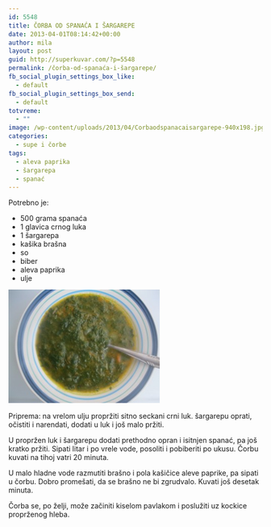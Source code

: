 ```yaml
---
id: 5548
title: ČORBA OD SPANAĆA I ŠARGAREPE
date: 2013-04-01T08:14:42+00:00
author: mila
layout: post
guid: http://superkuvar.com/?p=5548
permalink: /čorba-od-spanaća-i-šargarepe/
fb_social_plugin_settings_box_like:
  - default
fb_social_plugin_settings_box_send:
  - default
totvreme:
  - ""
image: /wp-content/uploads/2013/04/Corbaodspanacaisargarepe-940x198.jpg
categories:
  - supe i čorbe
tags:
  - aleva paprika
  - šargarepa
  - spanać
---
```

Potrebno je:

  * 500 grama spanaća
  * 1 glavica crnog luka
  * 1 šargarepa
  * kašika brašna
  * so
  * biber
  * aleva paprika
  * ulje

<img class="alignnone size-medium wp-image-5550" src="/wp-content/uploads/2013/04/Corbaodspanacaisargarepe-300x225.jpg" alt="Corbaodspanacaisargarepe" width="300" height="225" /> 

Priprema: na vrelom ulju propržiti sitno seckani crni luk. šargarepu oprati, očistiti i narendati, dodati u luk i još malo pržiti.

U propržen luk i šargarepu dodati prethodno opran i isitnjen spanać, pa još kratko pržiti. Sipati litar i po vrele vode, posoliti i pobiberiti po ukusu. Čorbu kuvati na tihoj vatri 20 minuta.

U malo hladne vode razmutiti brašno i pola kašičice aleve paprike, pa sipati u čorbu. Dobro promešati, da se brašno ne bi zgrudvalo. Kuvati još desetak minuta.

Čorba se, po želji, može začiniti kiselom pavlakom i poslužiti uz kockice proprženog hleba.